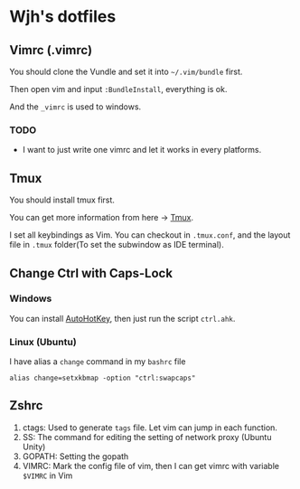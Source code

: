 # Wjh's dotfiles

## Vimrc (.vimrc)

You should clone the Vundle and set it into `~/.vim/bundle` first.

Then open vim and input `:BundleInstall`, everything is ok.

And the `_vimrc` is used to windows.

### TODO

- I want to just write one vimrc and let it works in every platforms.


## Tmux

You should install tmux first.

You can get more information from here -> [Tmux](https://github.com/tmux/tmux).

I set all keybindings as Vim. You can checkout in `.tmux.conf`, and the layout file in `.tmux` folder(To set the subwindow as IDE terminal).


## Change Ctrl with Caps-Lock

### Windows

You can install [AutoHotKey](https://www.autohotkey.com/), then just run the script `ctrl.ahk`.

### Linux (Ubuntu)

I have alias a `change` command in my `bashrc` file

```
alias change=setxkbmap -option "ctrl:swapcaps"
```


## Zshrc

1. ctags: Used to generate `tags` file. Let vim can jump in each function.
2. SS: The command for editing the setting of network proxy (Ubuntu Unity)
3. GOPATH: Setting the gopath
4. VIMRC: Mark the config file of vim, then I can get vimrc with variable `$VIMRC` in Vim
